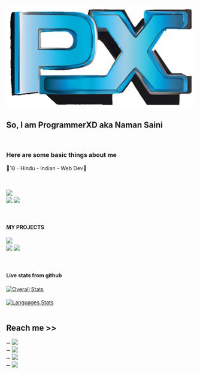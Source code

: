 
<a href="https://github.com/users/naman77s/naman77s/main/icon.png"><img src="https://raw.githubusercontent.com/naman77s/naman77s/main/icon-clean.png" alt="ProgrammerXD Logo" ></a>

<h2> So, I am ProgrammerXD aka Naman Saini </h2><br>

<h3> Here are some basic things about me </h3>
<spam>🖤18 - Hindu - Indian - Web Dev🖤<br><a style="color:white;" href="#contact" >✨I would like to talk about our uniques</a></span><br><br>

<a href="https://programmerxd.in"> <img src="https://img.shields.io/badge/Official_Website-ProgrammerXD.in-orange" ></a> <br>
<a href="https://programmerxd.in/Certificates.html"> <img src="https://img.shields.io/badge/Certificates-ProgrammerXD-blue" ></a>
<a href="https://www.linkedin.com/in/programmerxd"> <img src="https://img.shields.io/badge/LinkedIN-Hire_me-blue" ></a>
<br><br><br>


<h4> MY PROJECTS </h4>
<a href="https://instagram.programmerxd.in"> <img src="https://img.shields.io/badge/Realtime_Chat_App-Instagram_Clone-orange" ></a><br>
<a href="https://programmerxd.in/Money-Game"> <img src="https://img.shields.io/badge/Play_Games-Squid_game-orange" ></a>
<a href="https://programmerxd.in/Musics"> <img src="https://img.shields.io/badge/Music_Playlist-Play_now-orange" ></a>
<br><br><br>


<h4> Live stats from github </h4>
	<a href="https://github.com/naman77s">
		<img align="center" src="https://github-readme-stats.vercel.app/api?username=naman77s&show_icons=true&theme=radical" alt="Overall Stats" />
	</a><br><br>
	<a  href="https://github.com/naman77s">
		<img align="center" src="https://github-readme-stats.vercel.app/api/top-langs/?username=naman77s&layout=compact&theme=radical" alt="Languages Stats" />
	</a><br><br>


<h2 id="contact" > Reach me >> </h2> 
➖ <a href="https://t.me/programmerxd"> <img src="https://img.shields.io/badge/TELEGRAM-ProgrammerXD-orange" ></a><br>
➖ <a href="https://twitter.com/PXD_Officials"> <img src="https://img.shields.io/badge/TWITTER-PXD_Officials-orange" ></a><br>
➖ <a href="https://in.linkedin.com/programmerxd"> <img src="https://img.shields.io/badge/LinkedIN.com-ProgrammerXD-brown" ></a><br>
➖ <a href="https://youtube.com/channel/UCTlEvNf_UWq2aoq8-XFIYIQ"> <img src="https://img.shields.io/badge/YOUTUBE-Little_Programmer-orange" ></a>


<!--
<p> Thanks for comming :) </p> 

- 🔭 I’m currently working on ...
- 🌱 I’m currently learning ...
- 👯 I’m looking to collaborate on ...
- 🤔 I’m looking for help with ...
- 💬 Ask me about ...
- 📫 How to reach me: ...
- 😄 Pronouns: ...
- ⚡ Fun fact: ...
-->
